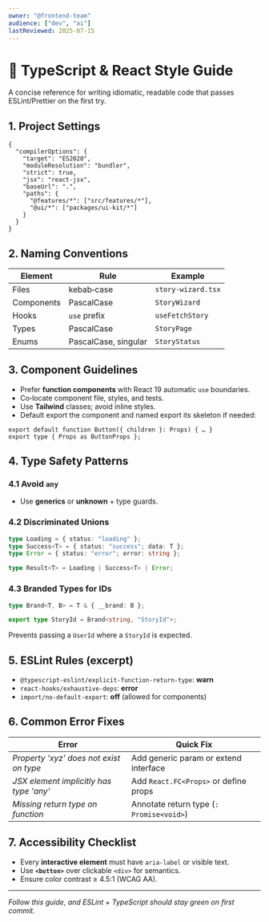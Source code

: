 ```yaml
---
owner: "@frontend-team"
audience: ["dev", "ai"]
lastReviewed: 2025-07-15
---
```


# 📏 TypeScript & React Style Guide

A concise reference for writing idiomatic, readable code that passes ESLint/Prettier on the first try.

## 1. Project Settings

```jsonc
{
  "compilerOptions": {
    "target": "ES2020",
    "moduleResolution": "bundler",
    "strict": true,
    "jsx": "react-jsx",
    "baseUrl": ".",
    "paths": {
      "@features/*": ["src/features/*"],
      "@ui/*": ["packages/ui-kit/*"]
    }
  }
}
```

## 2. Naming Conventions

| Element | Rule | Example |
|---------|------|---------|
| Files | kebab‑case | `story-wizard.tsx` |
| Components | PascalCase | `StoryWizard` |
| Hooks | `use` prefix | `useFetchStory` |
| Types | PascalCase | `StoryPage` |
| Enums | PascalCase, singular | `StoryStatus` |

## 3. Component Guidelines

* Prefer **function components** with React 19 automatic `use` boundaries.
* Co‑locate component file, styles, and tests.
* Use **Tailwind** classes; avoid inline styles.
* Default export the component and named export its skeleton if needed:

```tsx
export default function Button({ children }: Props) { … }
export type { Props as ButtonProps };
```

## 4. Type Safety Patterns

### 4.1 Avoid `any`

* Use **generics** or **unknown** + type guards.

### 4.2 Discriminated Unions

```ts
type Loading = { status: "loading" };
type Success<T> = { status: "success"; data: T };
type Error = { status: "error"; error: string };

type Result<T> = Loading | Success<T> | Error;
```

### 4.3 Branded Types for IDs

```ts
type Brand<T, B> = T & { __brand: B };

export type StoryId = Brand<string, "StoryId">;
```

Prevents passing a `UserId` where a `StoryId` is expected.

## 5. ESLint Rules (excerpt)

* `@typescript-eslint/explicit-function-return-type`: **warn**
* `react-hooks/exhaustive-deps`: **error**
* `import/no-default-export`: **off** (allowed for components)

## 6. Common Error Fixes

| Error | Quick Fix |
|-------|-----------|
| *Property 'xyz' does not exist on type* | Add generic param or extend interface |
| *JSX element implicitly has type 'any'* | Add `React.FC<Props>` or define props |
| *Missing return type on function* | Annotate return type (`: Promise<void>`) |

## 7. Accessibility Checklist

* Every **interactive element** must have `aria‑label` or visible text.
* Use **`<button>`** over clickable `<div>` for semantics.
* Ensure color contrast ≥ 4.5:1 (WCAG AA).

---

_Follow this guide, and ESLint + TypeScript should stay green on first commit._
